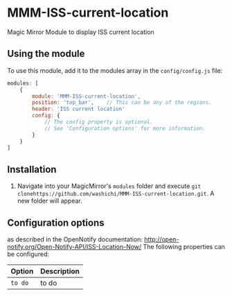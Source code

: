 # MMM-ISS-current-location
Magic Mirror Module to display ISS current location

## Using the module

To use this module, add it to the modules array in the `config/config.js` file:
````javascript
modules: [
	{
		module: 'MMM-ISS-current-location',
		position: 'top_bar',	// This can be any of the regions.
		header: 'ISS current location'
		config: {
			// The config property is optional.
			// See 'Configuration options' for more information.
		}
	}
]
````
## Installation
1. Navigate into your MagicMirror's `modules` folder and execute `git clonehttps://github.com/washichi/MMM-ISS-current-location.git`. A new folder will appear.


## Configuration options
as described in the OpenNotify documentation: http://open-notify.org/Open-Notify-API/ISS-Location-Now/
The following properties can be configured:

| Option            | Description
| ----------------- | -----------
| `to do`           | to do

